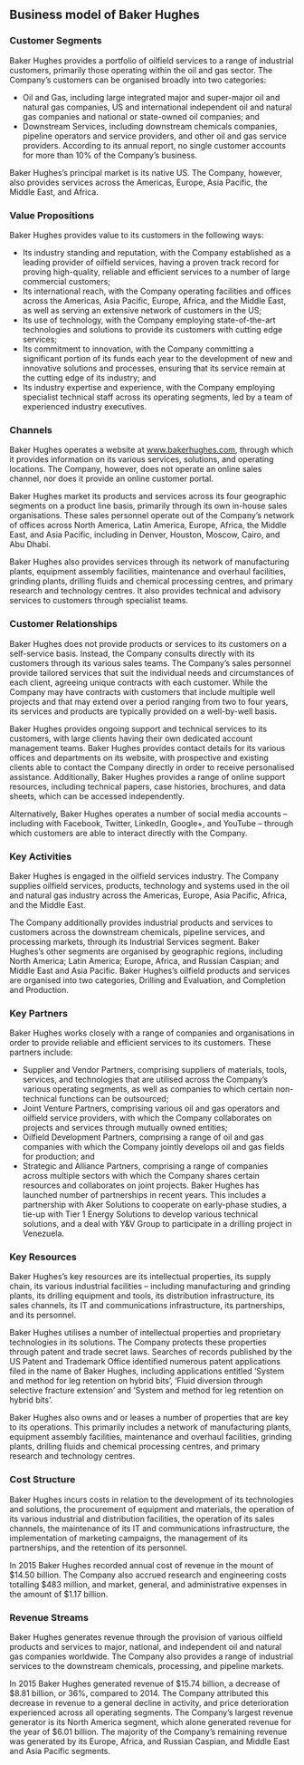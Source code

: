 Business model of Baker Hughes
------------------------------

 ### Customer Segments

 Baker Hughes provides a portfolio of oilfield services to a range of industrial customers, primarily those operating within the oil and gas sector. The Company’s customers can be organised broadly into two categories:

  * Oil and Gas, including large integrated major and super-major oil and natural gas companies, US and international independent oil and natural gas companies and national or state-owned oil companies; and
 * Downstream Services, including downstream chemicals companies, pipeline operators and service providers, and other oil and gas service providers.
  According to its annual report, no single customer accounts for more than 10% of the Company’s business.

 Baker Hughes’s principal market is its native US. The Company, however, also provides services across the Americas, Europe, Asia Pacific, the Middle East, and Africa.

 ### Value Propositions

 Baker Hughes provides value to its customers in the following ways:

  * Its industry standing and reputation, with the Company established as a leading provider of oilfield services, having a proven track record for proving high-quality, reliable and efficient services to a number of large commercial customers;
 * Its international reach, with the Company operating facilities and offices across the Americas, Asia Pacific, Europe, Africa, and the Middle East, as well as serving an extensive network of customers in the US;
 * Its use of technology, with the Company employing state-of-the-art technologies and solutions to provide its customers with cutting edge services;
 * Its commitment to innovation, with the Company committing a significant portion of its funds each year to the development of new and innovative solutions and processes, ensuring that its service remain at the cutting edge of its industry; and
 * Its industry expertise and experience, with the Company employing specialist technical staff across its operating segments, led by a team of experienced industry executives.
  ### Channels

 Baker Hughes operates a website at www.bakerhughes.com, through which it provides information on its various services, solutions, and operating locations. The Company, however, does not operate an online sales channel, nor does it provide an online customer portal.

 Baker Hughes market its products and services across its four geographic segments on a product line basis, primarily through its own in-house sales organisations. These sales personnel operate out of the Company’s network of offices across North America, Latin America, Europe, Africa, the Middle East, and Asia Pacific, including in Denver, Houston, Moscow, Cairo, and Abu Dhabi.

 Baker Hughes also provides services through its network of manufacturing plants, equipment assembly facilities, maintenance and overhaul facilities, grinding plants, drilling fluids and chemical processing centres, and primary research and technology centres. It also provides technical and advisory services to customers through specialist teams.

 ### Customer Relationships

 Baker Hughes does not provide products or services to its customers on a self-service basis. Instead, the Company consults directly with its customers through its various sales teams. The Company’s sales personnel provide tailored services that suit the individual needs and circumstances of each client, agreeing unique contracts with each customer. While the Company may have contracts with customers that include multiple well projects and that may extend over a period ranging from two to four years, its services and products are typically provided on a well-by-well basis.

 Baker Hughes provides ongoing support and technical services to its customers, with large clients having their own dedicated account management teams. Baker Hughes provides contact details for its various offices and departments on its website, with prospective and existing clients able to contact the Company directly in order to receive personalised assistance. Additionally, Baker Hughes provides a range of online support resources, including technical papers, case histories, brochures, and data sheets, which can be accessed independently.

 Alternatively, Baker Hughes operates a number of social media accounts – including with Facebook, Twitter, LinkedIn, Google+, and YouTube – through which customers are able to interact directly with the Company.

 ### Key Activities

 Baker Hughes is engaged in the oilfield services industry. The Company supplies oilfield services, products, technology and systems used in the oil and natural gas industry across the Americas, Europe, Asia Pacific, Africa, and the Middle East.

 The Company additionally provides industrial products and services to customers across the downstream chemicals, pipeline services, and processing markets, through its Industrial Services segment. Baker Hughes’s other segments are organised by geographic regions, including North America; Latin America; Europe, Africa, and Russian Caspian; and Middle East and Asia Pacific. Baker Hughes’s oilfield products and services are organised into two categories, Drilling and Evaluation, and Completion and Production.

 ### Key Partners

 Baker Hughes works closely with a range of companies and organisations in order to provide reliable and efficient services to its customers. These partners include:

  * Supplier and Vendor Partners, comprising suppliers of materials, tools, services, and technologies that are utilised across the Company’s various operating segments, as well as companies to which certain non-technical functions can be outsourced;
 * Joint Venture Partners, comprising various oil and gas operators and oilfield service providers, with which the Company collaborates on projects and services through mutually owned entities;
 * Oilfield Development Partners, comprising a range of oil and gas companies with which the Company jointly develops oil and gas fields for production; and
 * Strategic and Alliance Partners, comprising a range of companies across multiple sectors with which the Company shares certain resources and collaborates on joint projects.
  Baker Hughes has launched number of partnerships in recent years. This includes a partnership with Aker Solutions to cooperate on early-phase studies, a tie-up with Tier 1 Energy Solutions to develop various technical solutions, and a deal with Y&V Group to participate in a drilling project in Venezuela.

 ### Key Resources

 Baker Hughes’s key resources are its intellectual properties, its supply chain, its various industrial facilities – including manufacturing and grinding plants, its drilling equipment and tools, its distribution infrastructure, its sales channels, its IT and communications infrastructure, its partnerships, and its personnel.

 Baker Hughes utilises a number of intellectual properties and proprietary technologies in its solutions. The Company protects these properties through patent and trade secret laws. Searches of records published by the US Patent and Trademark Office identified numerous patent applications filed in the name of Baker Hughes, including applications entitled ‘System and method for leg retention on hybrid bits’, ‘Fluid diversion through selective fracture extension’ and ‘System and method for leg retention on hybrid bits’.

 Baker Hughes also owns and or leases a number of properties that are key to its operations. This primarily includes a network of manufacturing plants, equipment assembly facilities, maintenance and overhaul facilities, grinding plants, drilling fluids and chemical processing centres, and primary research and technology centres.

 ### Cost Structure

 Baker Hughes incurs costs in relation to the development of its technologies and solutions, the procurement of equipment and materials, the operation of its various industrial and distribution facilities, the operation of its sales channels, the maintenance of its IT and communications infrastructure, the implementation of marketing campaigns, the management of its partnerships, and the retention of its personnel.

 In 2015 Baker Hughes recorded annual cost of revenue in the mount of $14.50 billion. The Company also accrued research and engineering costs totalling $483 million, and market, general, and administrative expenses in the amount of $1.17 billion.

 ### Revenue Streams

 Baker Hughes generates revenue through the provision of various oilfield products and services to major, national, and independent oil and natural gas companies worldwide. The Company also provides a range of industrial services to the downstream chemicals, processing, and pipeline markets.

 In 2015 Baker Hughes generated revenue of $15.74 billion, a decrease of $8.81 billion, or 36%, compared to 2014. The Company attributed this decrease in revenue to a general decline in activity, and price deterioration experienced across all operating segments. The Company’s largest revenue generator is its North America segment, which alone generated revenue for the year of $6.01 billion. The majority of the Company’s remaining revenue was generated by its Europe, Africa, and Russian Caspian, and Middle East and Asia Pacific segments.